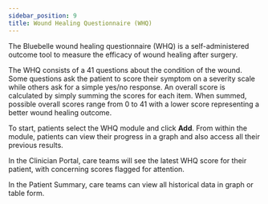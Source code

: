 ```yaml
---
sidebar_position: 9
title: Wound Healing Questionnaire (WHQ)
---
```


The Bluebelle wound healing questionnaire (WHQ) is a self-administered outcome tool to measure the efficacy of wound healing after surgery. 

The WHQ consists of a 41 questions about the condition of the wound. Some questions ask the patient to score their symptom on a severity scale while others ask for a simple yes/no response. An overall score is calculated by simply summing the scores for each item. When summed, possible overall scores range from 0 to 41 with a lower score representing a better wound healing outcome.

To start, patients select the WHQ module and click **Add**. From within the module, patients can view their progress in a graph and also access all their previous results. 



In the Clinician Portal, care teams will see the latest WHQ score for their patient, with concerning scores flagged for attention.



In the Patient Summary, care teams can view all historical data in graph or table form.

